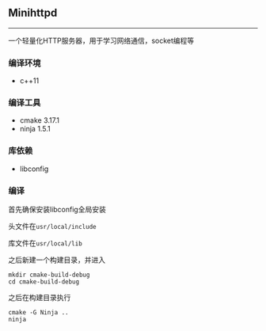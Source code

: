 ## Minihttpd
---
一个轻量化HTTP服务器，用于学习网络通信，socket编程等

### 编译环境
- c++11

### 编译工具
- cmake 3.17.1
- ninja 1.5.1

### 库依赖
- libconfig

### 编译
首先确保安装libconfig全局安装

头文件在`usr/local/include`

库文件在`usr/local/lib`

之后新建一个构建目录，并进入
```
mkdir cmake-build-debug
cd cmake-build-debug
```
之后在构建目录执行

```
cmake -G Ninja ..
ninja
```